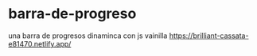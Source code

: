 # barra-de-progreso
una barra de progresos dinaminca con js vainilla
https://brilliant-cassata-e81470.netlify.app/
